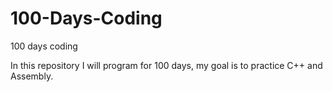 # 100-Days-Coding
100 days coding

In this repository I will program for 100 days, my goal is to practice C++ and Assembly.
